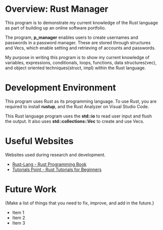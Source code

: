 # Overview: Rust Manager

This program is to demonstrate my current knowledge of the Rust language as part of building up an online software portfolio.

The program, **p_manager** enables users to create usernames and passwords in a password manager. These are stored through structures and Vecs, which enable setting and retrieving of accounts and passwords.

My purpose in writing this program is to show my current knowledge of variables, expressions, conditionals, loops, functions, data structures(vec), and object oriented techniques(struct, impl) within the Rust language.

# Development Environment

This program uses Rust as its programming language. To use Rust, you are required to install **rustup**, and the Rust Analyzer on Visual Studio Code.

This Rust language program uses the **std::io** to read user input and flush the output. It also uses **std::collections::Vec** to create and use Vecs.

# Useful Websites

Websites used during research and development.

- [Rust-Lang - Rust Programming Book](https://doc.rust-lang.org/book/index.html)
- [Tutorials Point - Rust Tutorials for Beginners](https://www.tutorialspoint.com/rust/index.htm)

# Future Work

{Make a list of things that you need to fix, improve, and add in the future.}

- Item 1
- Item 2
- Item 3